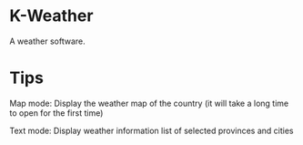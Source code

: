 # K-Weather
A weather software.

# Tips

Map mode: Display the weather map of the country (it will take a long time to open for the first time)

Text mode: Display weather information list of selected provinces and cities

